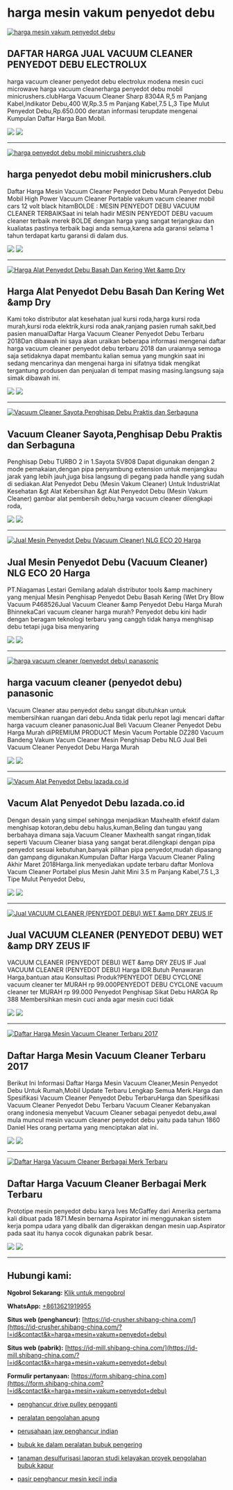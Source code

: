 # harga mesin vakum penyedot debu

<a href="https://swt.shibang-china.com/?l=id&img&k=harga+mesin+vakum+penyedot+debu" target="_blank">![harga mesin vakum penyedot debu](http://static.shibang-china.com/all-800x300/316.jpg)</a>

## DAFTAR HARGA JUAL VACUUM CLEANER PENYEDOT DEBU ELECTROLUX
harga vacuum cleaner penyedot debu electrolux modena mesin cuci microwave harga vacuum cleanerharga penyedot debu mobil minicrushers.clubHarga Vacuum Cleaner Sharp 8304A R,5 m Panjang Kabel,Indikator Debu,400 W,Rp.3.5 m Panjang Kabel,7.5 L,3 Tipe Mulut Penyedot Debu,Rp.650.000 deratan informasi terupdate mengenai Kumpulan Daftar Harga Ban Mobil.


<a href="https://whatsapp.shibangsoft.com/WhatsApp.php" target="_blank" title="WhatsApp">![](http://static.shibang-china.com/icon/whatsapp.png)</a> <a href="https://swt.shibang-china.com/?l=id&icon&k=harga+mesin+vakum+penyedot+debu" target="_blank">![](http://static.shibang-china.com/icon/chat-id.png)</a>

---

<a href="https://swt.shibang-china.com/?l=id&img&k=harga+mesin+vakum+penyedot+debu" target="_blank">![harga penyedot debu mobil minicrushers.club](http://static.shibang-china.com/all-800x300/710.jpg)</a>

## harga penyedot debu mobil minicrushers.club
Daftar Harga Mesin Vacuum Cleaner Penyedot Debu Murah Penyedot Debu Mobil High Power Vacuum Cleaner Portable vakum vacum cleaner mobil cars 12 volt black hitamBOLDE : MESIN PENYEDOT DEBU VACUUM CLEANER TERBAIKSaat ini telah hadir MESIN PENYEDOT DEBU vacuum cleaner terbaik merek BOLDE dengan harga yang sangat terjangkau dan kualiatas pastinya terbaik bagi anda semua,karena ada garansi selama 1 tahun terdapat kartu garansi di dalam dus.


<a href="https://whatsapp.shibangsoft.com/WhatsApp.php" target="_blank" title="WhatsApp">![](http://static.shibang-china.com/icon/whatsapp.png)</a> <a href="https://swt.shibang-china.com/?l=id&icon&k=harga+mesin+vakum+penyedot+debu" target="_blank">![](http://static.shibang-china.com/icon/chat-id.png)</a>

---

<a href="https://swt.shibang-china.com/?l=id&img&k=harga+mesin+vakum+penyedot+debu" target="_blank">![Harga Alat Penyedot Debu Basah Dan Kering Wet &amp Dry](http://static.shibang-china.com/all-800x300/801.jpg)</a>

## Harga Alat Penyedot Debu Basah Dan Kering Wet &amp Dry
Kami toko distributor alat kesehatan jual kursi roda,harga kursi roda murah,kursi roda elektrik,kursi roda anak,ranjang pasien rumah sakit,bed pasien manualDaftar Harga Vacuum Cleaner Penyedot Debu Terbaru 2018Dan dibawah ini saya akan uraikan beberapa informasi mengenai daftar harga vacuum cleaner penyedot debu terbaru 2018 dan uraiannya semoga saja setidaknya dapat membantu kalian semua yang mungkin saat ini sedang mencarinya dan mengenai harga ini sifatnya tidak mengikat tergantung produsen dan penjualan di tempat masing masing.langsung saja simak dibawah ini.


<a href="https://whatsapp.shibangsoft.com/WhatsApp.php" target="_blank" title="WhatsApp">![](http://static.shibang-china.com/icon/whatsapp.png)</a> <a href="https://swt.shibang-china.com/?l=id&icon&k=harga+mesin+vakum+penyedot+debu" target="_blank">![](http://static.shibang-china.com/icon/chat-id.png)</a>

---

<a href="https://swt.shibang-china.com/?l=id&img&k=harga+mesin+vakum+penyedot+debu" target="_blank">![Vacuum Cleaner Sayota,Penghisap Debu Praktis dan Serbaguna](http://static.shibang-china.com/all-800x300/708.jpg)</a>

## Vacuum Cleaner Sayota,Penghisap Debu Praktis dan Serbaguna
Penghisap Debu TURBO 2 in 1.Sayota SV808 Dapat digunakan dengan 2 mode pemakaian,dengan pipa penyambung extension untuk menjangkau jarak yang lebih jauh,juga bisa langsung di pegang pada handle yang sudah di sediakan.Alat Penyedot Debu (Mesin Vakum Cleaner) Untuk IndustriAlat Kesehatan &gt Alat Kebersihan &gt Alat Penyedot Debu (Mesin Vakum Cleaner) gambar alat pembersih debu,harga vacuum cleaner dilengkapi roda,


<a href="https://whatsapp.shibangsoft.com/WhatsApp.php" target="_blank" title="WhatsApp">![](http://static.shibang-china.com/icon/whatsapp.png)</a> <a href="https://swt.shibang-china.com/?l=id&icon&k=harga+mesin+vakum+penyedot+debu" target="_blank">![](http://static.shibang-china.com/icon/chat-id.png)</a>

---

<a href="https://swt.shibang-china.com/?l=id&img&k=harga+mesin+vakum+penyedot+debu" target="_blank">![Jual Mesin Penyedot Debu (Vacuum Cleaner) NLG ECO 20 Harga](http://static.shibang-china.com/all-800x300/109.jpg)</a>

## Jual Mesin Penyedot Debu (Vacuum Cleaner) NLG ECO 20 Harga
PT.Niagamas Lestari Gemilang adalah distributor tools &amp machinery yang menjual Mesin Penghisap Penyedot Debu Basah Kering (Wet Dry Blow Vacuum P468526Jual Vacuum Cleaner &amp Penyedot Debu Harga Murah BhinnekaCari vacuum cleaner harga murah? Penyedot debu kini hadir dengan beragam teknologi terbaru yang canggh tidak hanya menghisap debu tetapi juga bisa menyaring


<a href="https://whatsapp.shibangsoft.com/WhatsApp.php" target="_blank" title="WhatsApp">![](http://static.shibang-china.com/icon/whatsapp.png)</a> <a href="https://swt.shibang-china.com/?l=id&icon&k=harga+mesin+vakum+penyedot+debu" target="_blank">![](http://static.shibang-china.com/icon/chat-id.png)</a>

---

<a href="https://swt.shibang-china.com/?l=id&img&k=harga+mesin+vakum+penyedot+debu" target="_blank">![harga vacuum cleaner (penyedot debu) panasonic](http://static.shibang-china.com/all-800x300/66.jpg)</a>

## harga vacuum cleaner (penyedot debu) panasonic
Vacuum Cleaner atau penyedot debu sangat dibutuhkan untuk membersihkan ruangan dari debu.Anda tidak perlu repot lagi mencari daftar harga vacuum cleaner panasonicJual Beli Vacuum Cleaner Penyedot Debu Harga Murah diPREMIUM PRODUCT Mesin Vacum Portable DZ280 Vacuum Bandeng Vakum Vacum Cleaner Mesin Penghisap Debu NLG Jual Beli Vacuum Cleaner Penyedot Debu Harga Murah


<a href="https://whatsapp.shibangsoft.com/WhatsApp.php" target="_blank" title="WhatsApp">![](http://static.shibang-china.com/icon/whatsapp.png)</a> <a href="https://swt.shibang-china.com/?l=id&icon&k=harga+mesin+vakum+penyedot+debu" target="_blank">![](http://static.shibang-china.com/icon/chat-id.png)</a>

---

<a href="https://swt.shibang-china.com/?l=id&img&k=harga+mesin+vakum+penyedot+debu" target="_blank">![Vacum Alat Penyedot Debu lazada.co.id](http://static.shibang-china.com/all-800x300/943.jpg)</a>

## Vacum Alat Penyedot Debu lazada.co.id
Dengan desain yang simpel sehingga menjadikan Maxhealth efektif dalam menghisap kotoran,debu debu halus,kuman,Beling dan tungau yang berbahaya dimana saja.Vacuum Cleaner Maxhealth sangat ringan,tidak seperti Vacuum Cleaner biasa yang sangat berat.dilengkapi dengan pipa penyedot sesuai kebutuhan,banyak pilihan pipa penyedot,mudah dipasang dan gampang digunakan.Kumpulan Daftar Harga Vacuum Cleaner Paling Akhir Maret 2018Harga.link menyediakan update terbaru daftar Monlova Vacum Cleaner Portabel plus Mesin Jahit Mini 3.5 m Panjang Kabel,7.5 L,3 Tipe Mulut Penyedot Debu,


<a href="https://whatsapp.shibangsoft.com/WhatsApp.php" target="_blank" title="WhatsApp">![](http://static.shibang-china.com/icon/whatsapp.png)</a> <a href="https://swt.shibang-china.com/?l=id&icon&k=harga+mesin+vakum+penyedot+debu" target="_blank">![](http://static.shibang-china.com/icon/chat-id.png)</a>

---

<a href="https://swt.shibang-china.com/?l=id&img&k=harga+mesin+vakum+penyedot+debu" target="_blank">![Jual VACUUM CLEANER (PENYEDOT DEBU) WET &amp DRY ZEUS IF](http://static.shibang-china.com/all-800x300/387.jpg)</a>

## Jual VACUUM CLEANER (PENYEDOT DEBU) WET &amp DRY ZEUS IF
VACUUM CLEANER (PENYEDOT DEBU) WET &amp DRY ZEUS IF Jual VACUUM CLEANER (PENYEDOT DEBU) Harga IDR.Butuh Penawaran Harga,bantuan atau Konsultasi Produk?PENYEDOT DEBU CYCLONE vacuum cleaner ter MURAH rp 99.000PENYEDOT DEBU CYCLONE vacuum cleaner ter MURAH rp 99.000 Penyedot Penghisap Sikat Debu HARGA Rp 388 Membersihkan mesin cuci anda agar mesin cuci tidak


<a href="https://whatsapp.shibangsoft.com/WhatsApp.php" target="_blank" title="WhatsApp">![](http://static.shibang-china.com/icon/whatsapp.png)</a> <a href="https://swt.shibang-china.com/?l=id&icon&k=harga+mesin+vakum+penyedot+debu" target="_blank">![](http://static.shibang-china.com/icon/chat-id.png)</a>

---

<a href="https://swt.shibang-china.com/?l=id&img&k=harga+mesin+vakum+penyedot+debu" target="_blank">![Daftar Harga Mesin Vacuum Cleaner Terbaru 2017](http://static.shibang-china.com/all-800x300/1334.jpg)</a>

## Daftar Harga Mesin Vacuum Cleaner Terbaru 2017
Berikut Ini Informasi Daftar Harga Mesin Vacuum Cleaner,Mesin Penyedot Debu Untuk Rumah,Mobil Update Terbaru Lengkap Semua Merk.Harga dan Spesifikasi Vacuum Cleaner Penyedot Debu TerbaruHarga dan Spesifikasi Vacuum Cleaner Penyedot Debu Terbaru Vacuum Cleaner Kebanyakan orang indonesia menyebut Vacuum Cleaner sebagai penyedot debu,awal mula muncul mesin vacuum cleaner penyedot debu yaitu pada tahun 1860 Daniel Hes orang pertama yang menciptakan alat ini.


<a href="https://whatsapp.shibangsoft.com/WhatsApp.php" target="_blank" title="WhatsApp">![](http://static.shibang-china.com/icon/whatsapp.png)</a> <a href="https://swt.shibang-china.com/?l=id&icon&k=harga+mesin+vakum+penyedot+debu" target="_blank">![](http://static.shibang-china.com/icon/chat-id.png)</a>

---

<a href="https://swt.shibang-china.com/?l=id&img&k=harga+mesin+vakum+penyedot+debu" target="_blank">![Daftar Harga Vacuum Cleaner Berbagai Merk Terbaru](http://static.shibang-china.com/all-800x300/1047.jpg)</a>

## Daftar Harga Vacuum Cleaner Berbagai Merk Terbaru
Prototipe mesin penyedot debu karya Ives McGaffey dari Amerika pertama kali dibuat pada 1871.Mesin bernama Aspirator ini menggunakan sistem kerja pompa udara yang dibalik dan digerakkan dengan mesin uap.Aspirator pada saat itu hanya cocok digunakan pabrik besar.

<a href="https://whatsapp.shibangsoft.com/WhatsApp.php" target="_blank" title="WhatsApp">![](http://static.shibang-china.com/icon/whatsapp.png)</a> <a href="https://swt.shibang-china.com/?l=id&icon&k=harga+mesin+vakum+penyedot+debu" target="_blank">![](http://static.shibang-china.com/icon/chat-id.png)</a>

---
## Hubungi kami:

**Ngobrol Sekarang:** [Klik untuk mengobrol](https://swt.shibang-china.com?l=id&contact&k=harga+mesin+vakum+penyedot+debu)

**WhatsApp:**  [+8613621919955](https://whatsapp.shibangsoft.com/WhatsApp.php)

**Situs web (penghancur):** [https://id-crusher.shibang-china.com/](https://id-crusher.shibang-china.com/?l=id&contact&k=harga+mesin+vakum+penyedot+debu)

**Situs web (pabrik):** [https://id-mill.shibang-china.com/](https://id-mill.shibang-china.com/?l=id&contact&k=harga+mesin+vakum+penyedot+debu)

**Formulir pertanyaan:** [https://form.shibang-china.com](https://form.shibang-china.com?l=id&contact&k=harga+mesin+vakum+penyedot+debu)

* [penghancur drive pulley pengganti](../39/penghancur%20drive%20pulley%20pengganti.md)

* [peralatan pengolahan apung](../35/peralatan%20pengolahan%20apung.md)

* [perusahaan jaw penghancur indian](../38/perusahaan%20jaw%20penghancur%20indian.md)

* [bubuk ke dalam peralatan bubuk pengering](../39/bubuk%20ke%20dalam%20peralatan%20bubuk%20pengering.md)

* [tanaman desulfurisasi laporan studi kelayakan proyek pengolahan bubuk kapur](../34/tanaman%20desulfurisasi%20laporan%20studi%20kelayakan%20proyek%20pengolahan%20bubuk%20kapur.md)

* [pasir penghancur mesin kecil india](../39/pasir%20penghancur%20mesin%20kecil%20india.md)